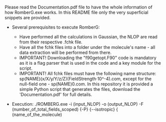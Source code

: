 Please read the Documentation.pdf file to have the whole information of how RomberG.exe works. In this README file only the very superficial snippets are provided.

+  Several prerequisites to execute RomberG: 
    -  Have performed all the calculations in Gaussian, the NLOP are read from their respective .fchk file.
    -  Have all the fchk files into a folder under the molecule's name - all data extraction will be performed from there.
    -  IMPORTANT! Downloading the "f90getopt.F90" code is mandatory as it is a flag parser that is used in the code and a key module for the script.
    -  IMPORTANT! All fchk files must have the following name structure: sp(NAME)(x/X/y/Y/z/Z)(FieldStrength·10^-4).com, except for the null-field one - sp(NAME)0.com. In this repository it is provided a simple Python script that generates the files, download the 'Documentation.pdf' for full details.

+ Execution: ./ROMBERG.exe -i (input_NLOP) -o (output_NLOP) -F (number_of_total_fields_scoped) {-P} {--isotropic} { (name_of_the_molecule)
